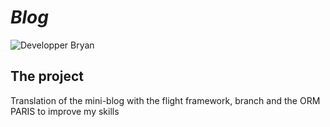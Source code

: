 # *Blog*

![Developper Bryan](http://images.xelyos.fr/md_status/developper/Bryan.png)

## The project
Translation of the mini-blog with the flight framework, branch and the ORM PARIS to improve my skills